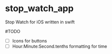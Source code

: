 # stop_watch_app
Stop Watch for iOS written in swift

#TODO
- [ ] Icons for buttons
- [ ] Hour:Minute:Second.tenths formatting for time
